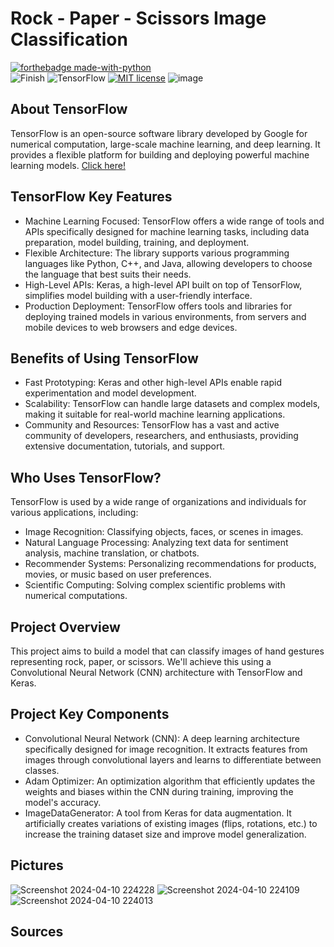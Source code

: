 # Rock - Paper - Scissors Image Classification
[![forthebadge made-with-python](http://ForTheBadge.com/images/badges/made-with-python.svg)](https://www.python.org/)<br>
![Finish]( https://img.shields.io/badge/Finished_Project-Yes-green)
![TensorFlow]( https://img.shields.io/badge/TensorFlow-v2.15.0-ff8500)
[![MIT license](https://img.shields.io/badge/License-MIT-blue.svg)](https://github.com/rxzv/user-login-register-system/blob/main/LICENSE)
![image](https://github.com/rxzv/rpsic/assets/156213717/694cbca1-60dd-47ff-9a87-74efcc559bbb)

## About TensorFlow
TensorFlow is an open-source software library developed by Google for numerical computation, large-scale machine learning, and deep learning. 
It provides a flexible platform for building and deploying powerful machine learning models. [Click here!](https://github.com/tensorflow/tensorflow)

## TensorFlow Key Features
- Machine Learning Focused: TensorFlow offers a wide range of tools and APIs specifically designed for machine learning tasks, including data preparation, model building, training, and deployment.
- Flexible Architecture: The library supports various programming languages like Python, C++, and Java, allowing developers to choose the language that best suits their needs.
- High-Level APIs: Keras, a high-level API built on top of TensorFlow, simplifies model building with a user-friendly interface.
- Production Deployment: TensorFlow offers tools and libraries for deploying trained models in various environments, from servers and mobile devices to web browsers and edge devices.

## Benefits of Using TensorFlow
- Fast Prototyping: Keras and other high-level APIs enable rapid experimentation and model development.
- Scalability: TensorFlow can handle large datasets and complex models, making it suitable for real-world machine learning applications.
- Community and Resources: TensorFlow has a vast and active community of developers, researchers, and enthusiasts, providing extensive documentation, tutorials, and support.

## Who Uses TensorFlow?
TensorFlow is used by a wide range of organizations and individuals for various applications, including:

- Image Recognition: Classifying objects, faces, or scenes in images.
- Natural Language Processing: Analyzing text data for sentiment analysis, machine translation, or chatbots.
- Recommender Systems: Personalizing recommendations for products, movies, or music based on user preferences.
- Scientific Computing: Solving complex scientific problems with numerical computations.

## Project Overview
This project aims to build a model that can classify images of hand gestures representing rock, paper, or scissors. 
We'll achieve this using a Convolutional Neural Network (CNN) architecture with TensorFlow and Keras.

## Project Key Components
- Convolutional Neural Network (CNN): A deep learning architecture specifically designed for image recognition. It extracts features from images through convolutional layers and learns to differentiate between classes.
- Adam Optimizer: An optimization algorithm that efficiently updates the weights and biases within the CNN during training, improving the model's accuracy.
- ImageDataGenerator: A tool from Keras for data augmentation. It artificially creates variations of existing images (flips, rotations, etc.) to increase the training dataset size and improve model generalization.

## Pictures
![Screenshot 2024-04-10 224228](https://github.com/rxzv/rpsic/assets/156213717/b0197801-368a-42b8-9afc-89da6b053570)
![Screenshot 2024-04-10 224109](https://github.com/rxzv/rpsic/assets/156213717/1d095134-c587-448e-852e-b73fb6c57ae3)
![Screenshot 2024-04-10 224013](https://github.com/rxzv/rpsic/assets/156213717/cdfef637-6530-4d55-860a-0b1826f7e0ac)

## Sources



